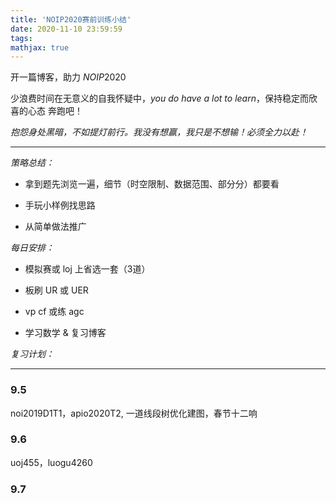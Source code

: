```yaml
---
title: 'NOIP2020赛前训练小结'
date: 2020-11-10 23:59:59
tags: 
mathjax: true
---
```


开一篇博客，助力 $NOIP2020$

少浪费时间在无意义的自我怀疑中，$you\ do\ have\ a\ lot\ to\ learn$，保持稳定而欣喜的心态 奔跑吧！

*抱怨身处黑暗，不如提灯前行。我没有想赢，我只是不想输！必须全力以赴！*

-----

*策略总结：*

* 拿到题先浏览一遍，细节（时空限制、数据范围、部分分）都要看

* 手玩小样例找思路

* 从简单做法推广

*每日安排：*

* 模拟赛或 loj 上省选一套（3道）

* 板刷 UR 或 UER

* vp cf 或练 agc

* 学习数学 & 复习博客

*复习计划：*

-----

### 9.5

noi2019D1T1，apio2020T2, 一道线段树优化建图，春节十二响

### 9.6

uoj455，luogu4260

### 9.7

